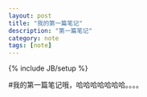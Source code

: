 ```yaml
---
layout: post
title: "我的第一篇笔记"
description: "第一篇笔记"
category: note
tags: [note]
---
```

{% include JB/setup %}

#我的第一篇笔记哦，哈哈哈哈哈哈哈。。。。
